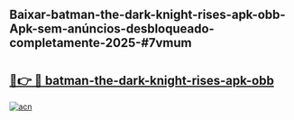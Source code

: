 ## Baixar-batman-the-dark-knight-rises-apk-obb-Apk-sem-anúncios-desbloqueado-completamente-2025-#7vmum

# <h2><a href="https://ainizakaria.my?title=batman-the-dark-knight-rises-apk-obb&ref=20M">🔗👉 🔴 batman-the-dark-knight-rises-apk-obb</a></h2>

[![acn](https://github.com/user-attachments/assets/0f9c940e-d8b0-45ae-aac7-cd30a18b3e1c)](https://ainizakaria.my?title=batman-the-dark-knight-rises-apk-obb&ref=20M)

